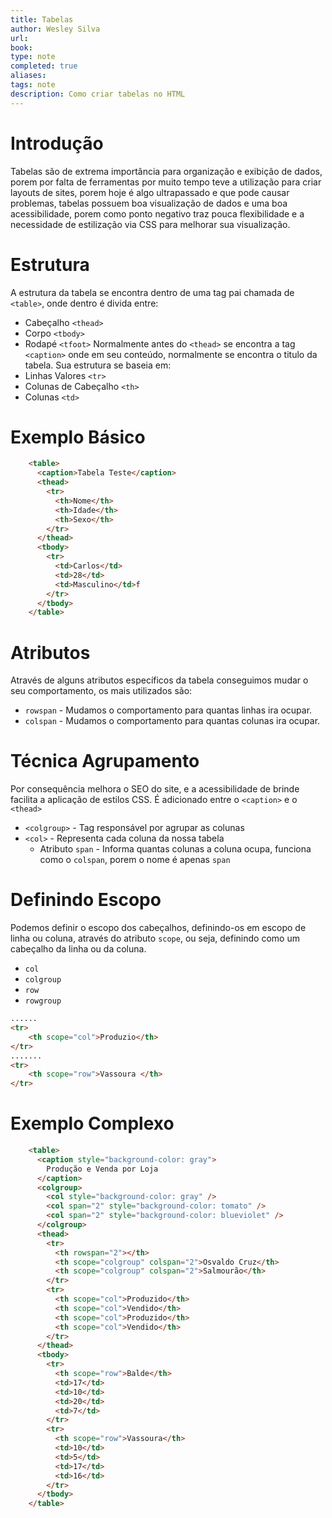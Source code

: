 ```yaml
---
title: Tabelas
author: Wesley Silva
url:
book:
type: note
completed: true
aliases:
tags: note
description: Como criar tabelas no HTML
---
```

# Introdução
Tabelas são de extrema importância para organização e exibição de dados, porem por falta de ferramentas por muito tempo teve a utilização para criar layouts de sites, porem hoje é algo ultrapassado e que pode causar problemas, tabelas possuem boa visualização de dados e uma boa acessibilidade, porem como ponto negativo traz pouca flexibilidade e a necessidade de estilização via CSS para melhorar sua visualização.

# Estrutura
A estrutura da tabela se encontra dentro de uma tag pai chamada de `<table>`, onde dentro é divida entre:
- Cabeçalho `<thead>`
- Corpo `<tbody>`
- Rodapé `<tfoot>`
Normalmente antes do `<thead>` se encontra a tag `<caption>` onde em seu conteúdo, normalmente se encontra o titulo da tabela.
Sua estrutura se baseia em:
- Linhas Valores `<tr>`
- Colunas de Cabeçalho `<th>`
- Colunas `<td>`

# Exemplo Básico
```html
    <table>
      <caption>Tabela Teste</caption>
      <thead>
        <tr>
          <th>Nome</th>
          <th>Idade</th>
          <th>Sexo</th>
        </tr>
      </thead>
      <tbody>
        <tr>
          <td>Carlos</td>
          <td>28</td>
          <td>Masculino</td>f 
        </tr>
      </tbody>
    </table>
```


# Atributos
Através de alguns atributos específicos da tabela conseguimos mudar o seu comportamento, os mais utilizados são:
- `rowspan` - Mudamos o comportamento para quantas linhas ira ocupar.
- `colspan` - Mudamos o comportamento para quantas colunas ira ocupar.

# Técnica Agrupamento
Por consequência melhora o SEO do site, e a acessibilidade de brinde facilita a aplicação de estilos CSS. É adicionado entre o `<caption>` e o `<thead>`
- `<colgroup>` - Tag responsável por agrupar as colunas
- `<col>` - Representa cada coluna da nossa tabela
	- Atributo `span` - Informa quantas colunas a coluna ocupa, funciona como  o `colspan`, porem o nome é apenas `span`

# Definindo Escopo
Podemos definir o escopo dos cabeçalhos, definindo-os em escopo de linha ou coluna, através do atributo `scope`, ou seja, definindo como um cabeçalho da linha ou da coluna.
- `col`
- `colgroup`
- `row`
- `rowgroup`
```html
......
<tr>
	<th scope="col">Produzio</th>
</tr>
.......
<tr>
	<th scope="row">Vassoura </th>
</tr>
```
 
# Exemplo Complexo
```html
    <table>
      <caption style="background-color: gray">
        Produção e Venda por Loja
      </caption>
      <colgroup>
        <col style="background-color: gray" />
        <col span="2" style="background-color: tomato" />
        <col span="2" style="background-color: blueviolet" />
      </colgroup>
      <thead>
        <tr>
          <th rowspan="2"></th>
          <th scope="colgroup" colspan="2">Osvaldo Cruz</th>
          <th scope="colgroup" colspan="2">Salmourão</th>
        </tr>
        <tr>
          <th scope="col">Produzido</th>
          <th scope="col">Vendido</th>
          <th scope="col">Produzido</th>
          <th scope="col">Vendido</th>
        </tr>
      </thead>
      <tbody>
        <tr>
          <th scope="row">Balde</th>
          <td>17</td>
          <td>10</td>
          <td>20</td>
          <td>7</td>
        </tr>
        <tr>
          <th scope="row">Vassoura</th>
          <td>10</td>
          <td>5</td>
          <td>17</td>
          <td>16</td>
        </tr>
      </tbody>
    </table>
```